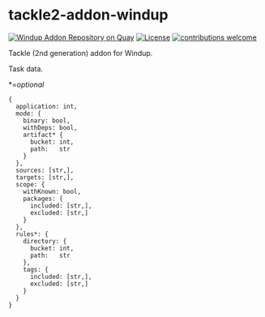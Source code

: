 # tackle2-addon-windup

[![Windup Addon Repository on Quay](https://quay.io/repository/konveyor/tackle2-addon-windup/status "Windup Addon Repository on Quay")](https://quay.io/repository/konveyor/tackle2-addon-windup) [![License](http://img.shields.io/:license-apache-blue.svg)](http://www.apache.org/licenses/LICENSE-2.0.html) [![contributions welcome](https://img.shields.io/badge/contributions-welcome-brightgreen.svg?style=flat)](https://github.com/konveyor/tackle2-addon-windup/pulls)

Tackle (2nd generation) addon for Windup.


Task data.

*=_optional_

```
{
  application: int,
  mode: {
    binary: bool,
    withDeps: bool,
    artifact* {
      bucket: int,
      path:   str
    }
  },
  sources: [str,],
  targets: [str,],
  scope: {
    withKnown: bool,
    packages: {
      included: [str,],
      excluded: [str,]
    }
  },
  rules*: {
    directory: {
      bucket: int,
      path:   str
    },
    tags: {
      included: [str,],
      excluded: [str,]
    }
  }
}
```
